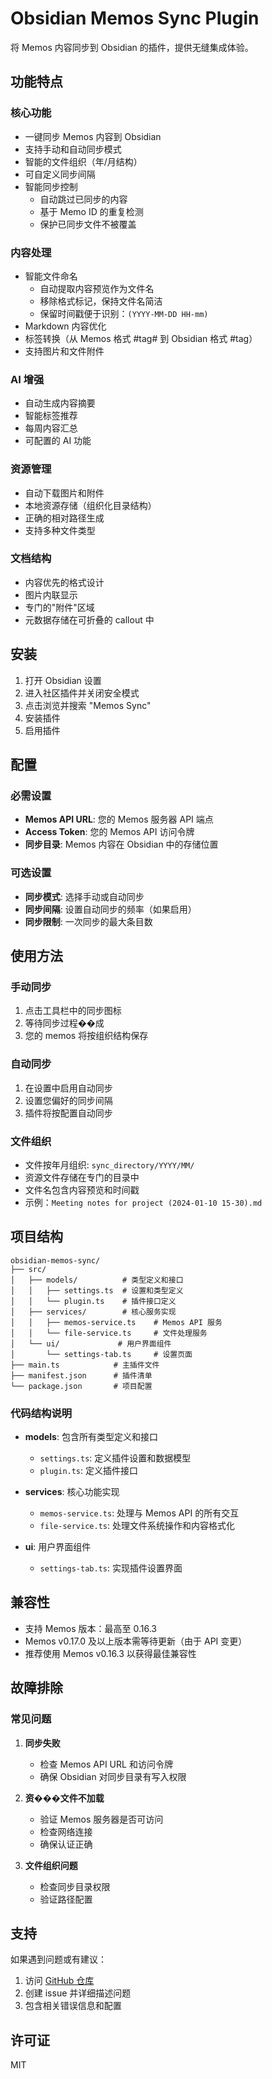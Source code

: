 # Obsidian Memos Sync Plugin

将 Memos 内容同步到 Obsidian 的插件，提供无缝集成体验。

## 功能特点

### 核心功能
- 一键同步 Memos 内容到 Obsidian
- 支持手动和自动同步模式
- 智能的文件组织（年/月结构）
- 可自定义同步间隔
- 智能同步控制
  - 自动跳过已同步的内容
  - 基于 Memo ID 的重复检测
  - 保护已同步文件不被覆盖

### 内容处理
- 智能文件命名
  - 自动提取内容预览作为文件名
  - 移除格式标记，保持文件名简洁
  - 保留时间戳便于识别：`(YYYY-MM-DD HH-mm)`
- Markdown 内容优化
- 标签转换（从 Memos 格式 #tag# 到 Obsidian 格式 #tag）
- 支持图片和文件附件

### AI 增强
- 自动生成内容摘要
- 智能标签推荐
- 每周内容汇总
- 可配置的 AI 功能

### 资源管理
- 自动下载图片和附件
- 本地资源存储（组织化目录结构）
- 正确的相对路径生成
- 支持多种文件类型

### 文档结构
- 内容优先的格式设计
- 图片内联显示
- 专门的"附件"区域
- 元数据存储在可折叠的 callout 中

## 安装

1. 打开 Obsidian 设置
2. 进入社区插件并关闭安全模式
3. 点击浏览并搜索 "Memos Sync"
4. 安装插件
5. 启用插件

## 配置

### 必需设置
- **Memos API URL**: 您的 Memos 服务器 API 端点
- **Access Token**: 您的 Memos API 访问令牌
- **同步目录**: Memos 内容在 Obsidian 中的存储位置

### 可选设置
- **同步模式**: 选择手动或自动同步
- **同步间隔**: 设置自动同步的频率（如果启用）
- **同步限制**: 一次同步的最大条目数

## 使用方法

### 手动同步
1. 点击工具栏中的同步图标
2. 等待同步过程��成
3. 您的 memos 将按组织结构保存

### 自动同步
1. 在设置中启用自动同步
2. 设置您偏好的同步间隔
3. 插件将按配置自动同步

### 文件组织
- 文件按年月组织: `sync_directory/YYYY/MM/`
- 资源文件存储在专门的目录中
- 文件名包含内容预览和时间戳
- 示例：`Meeting notes for project (2024-01-10 15-30).md`

## 项目结构

```
obsidian-memos-sync/
├── src/
│   ├── models/          # 类型定义和接口
│   │   ├── settings.ts  # 设置和类型定义
│   │   └── plugin.ts    # 插件接口定义
│   ├── services/        # 核心服务实现
│   │   ├── memos-service.ts    # Memos API 服务
│   │   └── file-service.ts     # 文件处理服务
│   └── ui/             # 用户界面组件
│       └── settings-tab.ts     # 设置页面
├── main.ts            # 主插件文件
├── manifest.json      # 插件清单
└── package.json       # 项目配置
```

### 代码结构说明

- **models**: 包含所有类型定义和接口
  - `settings.ts`: 定义插件设置和数据模型
  - `plugin.ts`: 定义插件接口

- **services**: 核心功能实现
  - `memos-service.ts`: 处理与 Memos API 的所有交互
  - `file-service.ts`: 处理文件系统操作和内容格式化

- **ui**: 用户界面组件
  - `settings-tab.ts`: 实现插件设置界面

## 兼容性
- 支持 Memos 版本：最高至 0.16.3
- Memos v0.17.0 及以上版本需等待更新（由于 API 变更）
- 推荐使用 Memos v0.16.3 以获得最佳兼容性

## 故障排除

### 常见问题
1. **同步失败**
   - 检查 Memos API URL 和访问令牌
   - 确保 Obsidian 对同步目录有写入权限

2. **资���文件不加载**
   - 验证 Memos 服务器是否可访问
   - 检查网络连接
   - 确保认证正确

3. **文件组织问题**
   - 检查同步目录权限
   - 验证路径配置

## 支持

如果遇到问题或有建议：
1. 访问 [GitHub 仓库](https://github.com/leoleelxh/obsidian-memos-sync-plugin)
2. 创建 issue 并详细描述问题
3. 包含相关错误信息和配置

## 许可证

MIT
